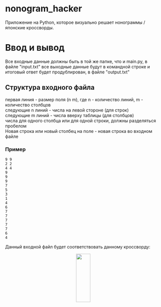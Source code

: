# nonogram_hacker
Приложение на Python, которое визуально решает нонограммы / японские кроссворды.
# Ввод и вывод
Все входные данные должны быть в той же папке, что и main.py, в файле "input.txt"
все выходные данные будут в командной строке и итоговый ответ будет продублирован, в файле "output.txt"
## Структура входного файла
первая линия - размер поля (n m), где n - количество линий, m - количество столбцов <br/>
следующие n линий - числа на левой стороне (для строк) <br/>
следующие m линий - числа вверху таблицы (для столбцов) <br/>
числа для одного столбца или для одной строки, должны разделяться пробелом <br/>
Новая строка или новый столбец на поле - новая строка во входном файле<br/>
### Пример
```
9 9
2 2
4 4
9
9
9
7
5
3
1
4
6
7
7
7
7
7
6
4
```
Данный входной файл будет соответствовать данному кроссворду:
<p align="center"><img src="https://upload.wikimedia.org/wikipedia/ru/8/87/Step1.png" width="30%" height="20%"></p>
